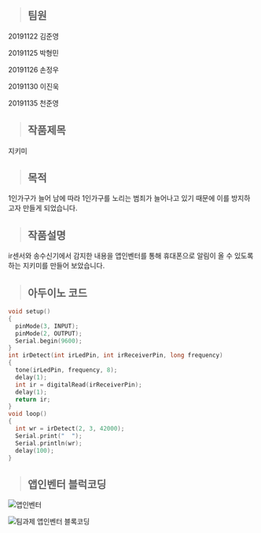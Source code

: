 > ## 팀원
20191122 김준영

20191125 박형민

20191126 손정우 

20191130 이진욱

20191135 천준영

> ## 작품제목 

지키미

> ## 목적 

1인가구가 늘어 남에 따라 1인가구를 노리는 범죄가 늘어나고 있기 때문에 이를 방지하고자 만들게 되었습니다.

> ## 작품설명

ir센서와 송수신기에서 감지한 내용을 앱인벤터를 통해 휴대폰으로 알림이 올 수 있도록 하는 지키미를 만들어 보았습니다. 

> ## 아두이노 코드

```c
void setup()
{   
  pinMode(3, INPUT); 
  pinMode(2, OUTPUT);
  Serial.begin(9600);
}
int irDetect(int irLedPin, int irReceiverPin, long frequency)
{
  tone(irLedPin, frequency, 8);
  delay(1);
  int ir = digitalRead(irReceiverPin);
  delay(1);
  return ir;
}
void loop()
{
  int wr = irDetect(2, 3, 42000);
  Serial.print("  ");
  Serial.println(wr);
  delay(100);
}
```
> ## 앱인벤터 블럭코딩 

![앱인벤터](https://user-images.githubusercontent.com/50895124/70435126-5a107c80-1ac9-11ea-89da-fe2f45d53932.PNG)

![팀과제 앱인벤터 블록코딩](https://user-images.githubusercontent.com/50895124/70435130-5c72d680-1ac9-11ea-8c82-1afb033dda57.PNG)


